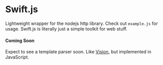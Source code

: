 # Swift.js
Lightweight wrapper for the nodejs http library.  Check out `example.js` for usage. Swift.js is literally just a simple toolkit for web stuff.  
  
#### Coming Soon
Expect to see a template parser soon. Like [Vision](https://github.com/protosam/vision), but implemented in JavaScript.
